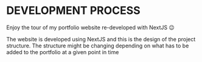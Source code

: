 
# DEVELOPMENT PROCESS

Enjoy the tour of my portfolio website re-developed with NextJS 😉

The website is developed using NextJS and this is the design of the project structure.
The structure might be changing depending on what has to be added to the portfolio at a given point in time


